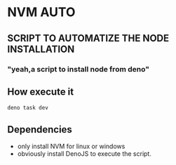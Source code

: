 # NVM AUTO
## SCRIPT TO AUTOMATIZE THE NODE INSTALLATION
### "yeah,a script to install  node from deno"

## **How execute it**
```
deno task dev
```

## **Dependencies**
* only install NVM for linux or windows
* obviously install DenoJS to execute the script.
